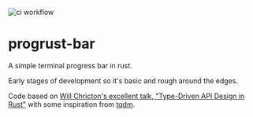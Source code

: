 ![ci workflow](https://github.com/chriswmann/progrust-bar/actions/workflows/ci.yml/badge.svg)

# progrust-bar

A simple terminal progress bar in rust.

Early stages of development so it's basic and rough around the edges.

Code based on 
[Will Chricton's excellent talk, "Type-Driven API Design in Rust"](https://www.youtube.com/watch?v=bnnacleqg6k)
 with some inspiration from [tqdm](https://github.com/tqdm/tqdm).

